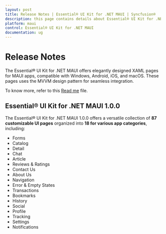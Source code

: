 ```yaml
---
layout: post
title: Release Notes | Essential® UI Kit for .NET MAUI | Syncfusion®
description: this page contains details about Essential® UI Kit for .NET MAUI Release notes History | Syncfusion®
platform: maui
control: Essential® UI Kit for .NET MAUI
documentation: ug
---
```


# Release Notes

The Essential® UI Kit for .NET MAUI offers elegantly designed XAML pages for MAUI apps, compatible with Windows, Android, iOS, and macOS. These pages uses the MVVM design pattern for seamless integration.

To know more, refer to this [Read me]() file. 

## Essential® UI Kit for .NET MAUI 1.0.0

The Essential® UI Kit for .NET MAUI 1.0.0 offers a versatile collection of **87 customizable UI pages** organized into **18 for various app categories**, including:

* Forms
* Catalog
* Detail
* Chat
* Article
* Reviews & Ratings
* Contact Us
* About Us
* Navigation
* Error & Empty States
* Transactions
* Bookmarks
* History
* Social
* Profile
* Tracking
* Settings
* Notifications
